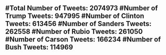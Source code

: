 #Total Number of Tweets: 2074973 
#Number of Trump Tweets: 947995
#Number of Clinton Tweets: 613456
#Number of Sanders Tweets: 262558
#Number of Rubio Tweets: 261050
#Number of Carson Tweets: 166234
#Number of Bush Tweets: 114969
---
